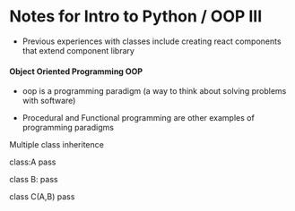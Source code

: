 # Notes for Intro to Python / OOP III 

 - Previous experiences with classes include creating react components that extend component library

 #### Object Oriented Programming OOP 

 - oop is a programming paradigm (a way to think about solving problems with software)
 
 - Procedural and Functional programming are other examples of programming paradigms

 Multiple class inheritence 

 class:A
    pass

class B:
    pass

class C(A,B)
    pass